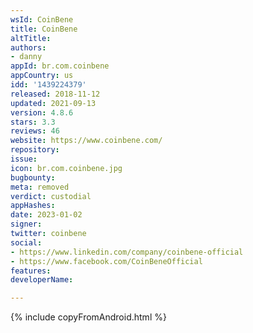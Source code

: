 ```yaml
---
wsId: CoinBene
title: CoinBene
altTitle: 
authors:
- danny
appId: br.com.coinbene
appCountry: us
idd: '1439224379'
released: 2018-11-12
updated: 2021-09-13
version: 4.8.6
stars: 3.3
reviews: 46
website: https://www.coinbene.com/
repository: 
issue: 
icon: br.com.coinbene.jpg
bugbounty: 
meta: removed
verdict: custodial
appHashes: 
date: 2023-01-02
signer: 
twitter: coinbene
social:
- https://www.linkedin.com/company/coinbene-official
- https://www.facebook.com/CoinBeneOfficial
features: 
developerName: 

---
```


{% include copyFromAndroid.html %}
